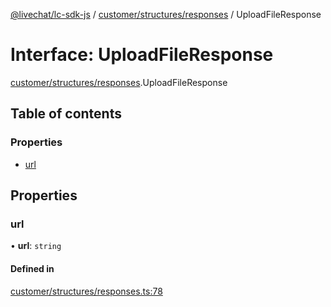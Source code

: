 [@livechat/lc-sdk-js](../README.md) / [customer/structures/responses](../modules/customer_structures_responses.md) / UploadFileResponse

# Interface: UploadFileResponse

[customer/structures/responses](../modules/customer_structures_responses.md).UploadFileResponse

## Table of contents

### Properties

- [url](customer_structures_responses.UploadFileResponse.md#url)

## Properties

### url

• **url**: `string`

#### Defined in

[customer/structures/responses.ts:78](https://github.com/livechat/lc-sdk-js/blob/a63b0a6/src/customer/structures/responses.ts#L78)
